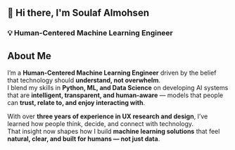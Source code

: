 ## 👋 Hi there, I'm Soulaf Almohsen

### 💡 Human-Centered Machine Learning Engineer



## About Me

I’m a **Human-Centered Machine Learning Engineer** driven by the belief that technology should **understand, not overwhelm**.  
I blend my skills in **Python, ML, and Data Science** on developing AI systems that are **intelligent, transparent, and human-aware** — models that people can **trust, relate to, and enjoy interacting with**.  

With over **three years of experience in UX research and design**, I’ve learned how people think, decide, and connect with technology.  
That insight now shapes how I build **machine learning solutions** that feel **natural, clear, and built for humans — not just data**.


